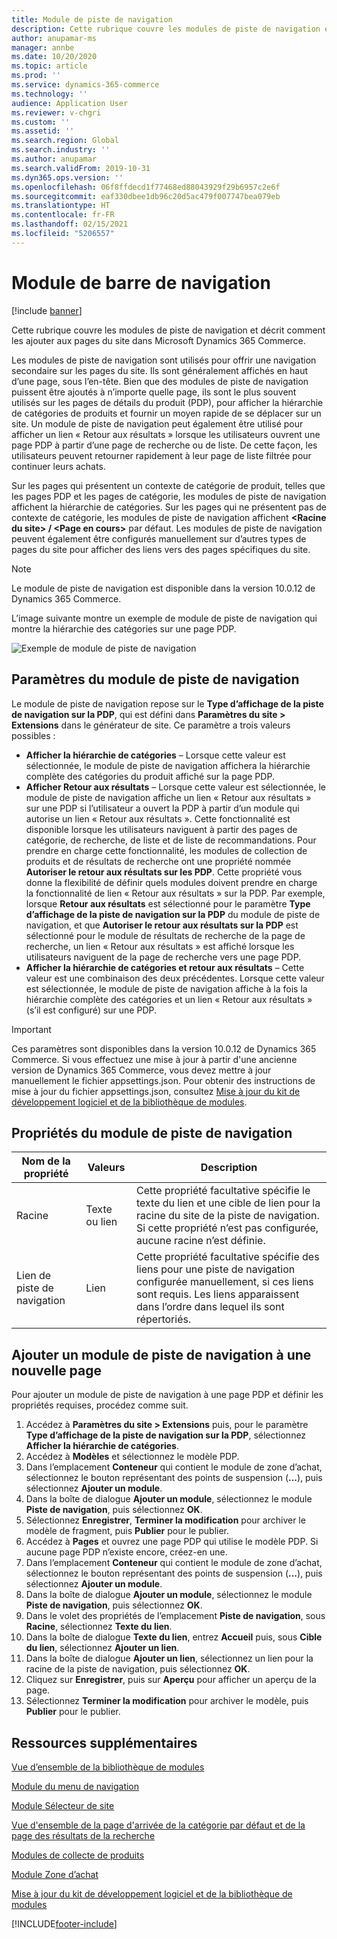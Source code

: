 ```yaml
---
title: Module de piste de navigation
description: Cette rubrique couvre les modules de piste de navigation et décrit comment les ajouter aux pages du site dans Microsoft Dynamics 365 Commerce.
author: anupamar-ms
manager: annbe
ms.date: 10/20/2020
ms.topic: article
ms.prod: ''
ms.service: dynamics-365-commerce
ms.technology: ''
audience: Application User
ms.reviewer: v-chgri
ms.custom: ''
ms.assetid: ''
ms.search.region: Global
ms.search.industry: ''
ms.author: anupamar
ms.search.validFrom: 2019-10-31
ms.dyn365.ops.version: ''
ms.openlocfilehash: 06f8ffdecd1f77468ed88043929f29b6957c2e6f
ms.sourcegitcommit: eaf330dbee1db96c20d5ac479f007747bea079eb
ms.translationtype: HT
ms.contentlocale: fr-FR
ms.lasthandoff: 02/15/2021
ms.locfileid: "5206557"
---
```

# <a name="breadcrumb-module"></a>Module de barre de navigation

[!include [banner](includes/banner.md)]

Cette rubrique couvre les modules de piste de navigation et décrit comment les ajouter aux pages du site dans Microsoft Dynamics 365 Commerce.

Les modules de piste de navigation sont utilisés pour offrir une navigation secondaire sur les pages du site. Ils sont généralement affichés en haut d’une page, sous l’en-tête. Bien que des modules de piste de navigation puissent être ajoutés à n’importe quelle page, ils sont le plus souvent utilisés sur les pages de détails du produit (PDP), pour afficher la hiérarchie de catégories de produits et fournir un moyen rapide de se déplacer sur un site. Un module de piste de navigation peut également être utilisé pour afficher un lien « Retour aux résultats » lorsque les utilisateurs ouvrent une page PDP à partir d’une page de recherche ou de liste. De cette façon, les utilisateurs peuvent retourner rapidement à leur page de liste filtrée pour continuer leurs achats.

Sur les pages qui présentent un contexte de catégorie de produit, telles que les pages PDP et les pages de catégorie, les modules de piste de navigation affichent la hiérarchie de catégories. Sur les pages qui ne présentent pas de contexte de catégorie, les modules de piste de navigation affichent **&lt;Racine du site&gt; / &lt;Page en cours&gt;** par défaut. Les modules de piste de navigation peuvent également être configurés manuellement sur d’autres types de pages du site pour afficher des liens vers des pages spécifiques du site.

> [!NOTE]
> Le module de piste de navigation est disponible dans la version 10.0.12 de Dynamics 365 Commerce.

L’image suivante montre un exemple de module de piste de navigation qui montre la hiérarchie des catégories sur une page PDP.

![Exemple de module de piste de navigation](./media/ecommerce-breadcrumb.PNG)

## <a name="breadcrumb-module-settings"></a>Paramètres du module de piste de navigation

Le module de piste de navigation repose sur le **Type d’affichage de la piste de navigation sur la PDP**, qui est défini dans **Paramètres du site \> Extensions** dans le générateur de site. Ce paramètre a trois valeurs possibles :

- **Afficher la hiérarchie de catégories** – Lorsque cette valeur est sélectionnée, le module de piste de navigation affichera la hiérarchie complète des catégories du produit affiché sur la page PDP.
- **Afficher Retour aux résultats** – Lorsque cette valeur est sélectionnée, le module de piste de navigation affiche un lien « Retour aux résultats » sur une PDP si l’utilisateur a ouvert la PDP à partir d’un module qui autorise un lien « Retour aux résultats ». Cette fonctionnalité est disponible lorsque les utilisateurs naviguent à partir des pages de catégorie, de recherche, de liste et de liste de recommandations. Pour prendre en charge cette fonctionnalité, les modules de collection de produits et de résultats de recherche ont une propriété nommée **Autoriser le retour aux résultats sur les PDP**. Cette propriété vous donne la flexibilité de définir quels modules doivent prendre en charge la fonctionnalité de lien « Retour aux résultats » sur la PDP. Par exemple, lorsque **Retour aux résultats** est sélectionné pour le paramètre **Type d’affichage de la piste de navigation sur la PDP** du module de piste de navigation, et que **Autoriser le retour aux résultats sur la PDP** est sélectionné pour le module de résultats de recherche de la page de recherche, un lien « Retour aux résultats » est affiché lorsque les utilisateurs naviguent de la page de recherche vers une page PDP.
- **Afficher la hiérarchie de catégories et retour aux résultats** – Cette valeur est une combinaison des deux précédentes. Lorsque cette valeur est sélectionnée, le module de piste de navigation affiche à la fois la hiérarchie complète des catégories et un lien « Retour aux résultats » (s’il est configuré) sur une PDP.

> [!IMPORTANT]
> Ces paramètres sont disponibles dans la version 10.0.12 de Dynamics 365 Commerce. Si vous effectuez une mise à jour à partir d'une ancienne version de Dynamics 365 Commerce, vous devez mettre à jour manuellement le fichier appsettings.json. Pour obtenir des instructions de mise à jour du fichier appsettings.json, consultez [Mise à jour du kit de développement logiciel et de la bibliothèque de modules](e-commerce-extensibility/sdk-updates.md#update-the-appsettingsjson-file).

## <a name="breadcrumb-module-properties"></a>Propriétés du module de piste de navigation

| Nom de la propriété | Valeurs | Description |
|---------------|--------|-------------|
| Racine | Texte ou lien| Cette propriété facultative spécifie le texte du lien et une cible de lien pour la racine du site de la piste de navigation. Si cette propriété n’est pas configurée, aucune racine n’est définie. |
| Lien de piste de navigation | Lien | Cette propriété facultative spécifie des liens pour une piste de navigation configurée manuellement, si ces liens sont requis. Les liens apparaissent dans l’ordre dans lequel ils sont répertoriés. |

## <a name="add-a-breadcrumb-module-to-a-new-page"></a>Ajouter un module de piste de navigation à une nouvelle page

Pour ajouter un module de piste de navigation à une page PDP et définir les propriétés requises, procédez comme suit.

1. Accédez à **Paramètres du site \> Extensions** puis, pour le paramètre **Type d’affichage de la piste de navigation sur la PDP**, sélectionnez **Afficher la hiérarchie de catégories**.
1. Accédez à **Modèles** et sélectionnez le modèle PDP.
1. Dans l’emplacement **Conteneur** qui contient le module de zone d’achat, sélectionnez le bouton représentant des points de suspension (**...**), puis sélectionnez **Ajouter un module**.
1. Dans la boîte de dialogue **Ajouter un module**, sélectionnez le module **Piste de navigation**, puis sélectionnez **OK**.
1. Sélectionnez **Enregistrer**, **Terminer la modification** pour archiver le modèle de fragment, puis **Publier** pour le publier.
1. Accédez à **Pages** et ouvrez une page PDP qui utilise le modèle PDP. Si aucune page PDP n’existe encore, créez-en une.
1. Dans l’emplacement **Conteneur** qui contient le module de zone d’achat, sélectionnez le bouton représentant des points de suspension (**...**), puis sélectionnez **Ajouter un module**.
1. Dans la boîte de dialogue **Ajouter un module**, sélectionnez le module **Piste de navigation**, puis sélectionnez **OK**.
1. Dans le volet des propriétés de l’emplacement **Piste de navigation**, sous **Racine**, sélectionnez **Texte du lien**.
1. Dans la boîte de dialogue **Texte du lien**, entrez **Accueil** puis, sous **Cible du lien**, sélectionnez **Ajouter un lien**.
1. Dans la boîte de dialogue **Ajouter un lien**, sélectionnez un lien pour la racine de la piste de navigation, puis sélectionnez **OK**.
1. Cliquez sur **Enregistrer**, puis sur **Aperçu** pour afficher un aperçu de la page.
1. Sélectionnez **Terminer la modification** pour archiver le modèle, puis **Publier** pour le publier.

## <a name="additional-resources"></a>Ressources supplémentaires

[Vue d’ensemble de la bibliothèque de modules](starter-kit-overview.md)

[Module du menu de navigation](nav-menu-module.md)

[Module Sélecteur de site](site-selector.md)

[Vue d'ensemble de la page d'arrivée de la catégorie par défaut et de la page des résultats de la recherche](category-search-page-overview.md)

[Modules de collecte de produits](product-collection-module-overview.md)

[Module Zone d’achat](add-buy-box.md)

[Mise à jour du kit de développement logiciel et de la bibliothèque de modules](e-commerce-extensibility/sdk-updates.md)


[!INCLUDE[footer-include](../includes/footer-banner.md)]